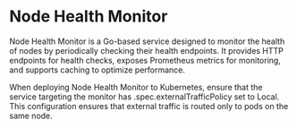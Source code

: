# Node Health Monitor

Node Health Monitor is a Go-based service designed to monitor the health of nodes by periodically checking their health endpoints. It provides HTTP endpoints for health checks, exposes Prometheus metrics for monitoring, and supports caching to optimize performance.

When deploying Node Health Monitor to Kubernetes, ensure that the service targeting the monitor has .spec.externalTrafficPolicy set to Local. This configuration ensures that external traffic is routed only to pods on the same node.

